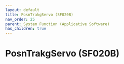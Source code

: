 ```yaml
---
layout: default
title: PosnTrakgServo (SF020B)
nav_order: 25
parent: System Function (Applicative Software)
has_children: true
---
```

# PosnTrakgServo (SF020B)
